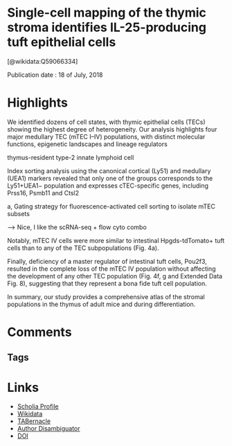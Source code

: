 
Single-cell mapping of the thymic stroma identifies IL-25-producing tuft epithelial cells
=========================================================================================
  
  [@wikidata:Q59066334]  
  
Publication date : 18 of July, 2018  

# Highlights

We identified dozens of cell states, with thymic epithelial cells (TECs) showing the highest degree of heterogeneity. Our analysis highlights four major medullary TEC (mTEC I–IV) populations, with distinct molecular functions, epigenetic landscapes and lineage regulators

thymus-resident type-2 innate lymphoid cell

Index sorting analysis using the canonical cortical (Ly51) and medullary (UEA1) markers revealed that only one of the groups corresponds to the Ly51+UEA1− population and expresses cTEC-specific genes, including Prss16, Psmb11 and Ctsl2

a, Gating strategy for fluorescence-activated cell sorting to isolate mTEC subsets

--> Nice, I like the scRNA-seq + flow cyto combo

Notably, mTEC IV cells were more similar to intestinal Hpgds-tdTomato+ tuft cells than to any of the TEC subpopulations (Fig. 4a).

Finally, deficiency of a master regulator of intestinal tuft cells, Pou2f3, resulted in the complete loss of the mTEC IV population without affecting the development of any other TEC population (Fig. 4f, g and Extended Data Fig. 8), suggesting that they represent a bona fide tuft cell population.

In summary, our study provides a comprehensive atlas of the stromal populations in the thymus of adult mice and during differentiation.


# Comments

## Tags

# Links
  
 * [Scholia Profile](https://scholia.toolforge.org/work/Q59066334)  
 * [Wikidata](https://www.wikidata.org/wiki/Q59066334)  
 * [TABernacle](https://tabernacle.toolforge.org/?#/tab/manual/Q59066334/P921%3BP4510)  
 * [Author Disambiguator](https://author-disambiguator.toolforge.org/work_item_oauth.php?id=Q59066334&batch_id=&match=1&author_list_id=&doit=Get+author+links+for+work)  
 * [DOI](https://doi.org/10.1038/S41586-018-0346-1)  
